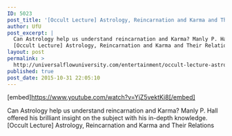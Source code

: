 ```yaml
---
ID: 5023
post_title: '[Occult Lecture] Astrology, Reincarnation and Karma and Their Relations'
author: UfU
post_excerpt: |
  Can Astrology help us understand reincarnation and Karma? Manly P. Hall offered his brilliant insight on the subject with his in-depth knowledge.
  [Occult Lecture] Astrology, Reincarnation and Karma and Their Relations
layout: post
permalink: >
  http://universalflowuniversity.com/entertainment/occult-lecture-astrology-reincarnation-and-karma-and-their-relations/
published: true
post_date: 2015-10-31 22:05:10
---
```

[embed]https://www.youtube.com/watch?v=YjZ5vektKi8[/embed]<br>
<p>Can Astrology help us understand reincarnation and Karma? Manly P. Hall offered his brilliant insight on the subject with his in-depth knowledge.
[Occult Lecture] Astrology, Reincarnation and Karma and Their Relations</p>